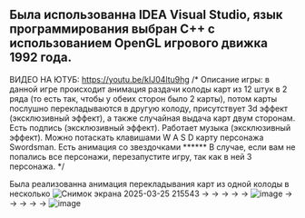 ## Была использованна IDEA Visual Studio, язык программирования выбран C++ с использованием OpenGL игрового движка 1992 года.

ВИДЕО НА ЮТУБ: https://youtu.be/kIJ04ltu9hg
/*
Описание игры: в данной игре происходит анимация раздачи колоды карт из 12 штук в 2 ряда (то есть так, чтобы у обеих сторон было 2 карты), потом карты послушно перекладываются в другую колоду, присутствует 3d эффект (эксклюзивный эффект), 
а также случайная выдача карт двум сторонам. Есть подпись (эксклюзивный эффект). Работает музыка (эксклюзивный эффект). Можно потаскать клавишами W A S D карту персонажа Swordsman. Есть анимация со звездочками ******
В случае, если вам не попались все персонажи, перезапустите игру, так как в ней 3 персонажа.
*/

Была реализованна анимация перекладывания карт из одной колоды в несколько
![Снимок экрана 2025-03-25 215543](https://github.com/user-attachments/assets/382778b0-ae1a-4524-a430-e4e70151a590)
->
->
->
->
->
![image](https://github.com/user-attachments/assets/174aa2dc-e4b9-4301-980b-1226b5b407ce)
->
->
->
->
->
![image](https://github.com/user-attachments/assets/42a950f0-db1d-481f-9c2f-27d138ca9e18)
